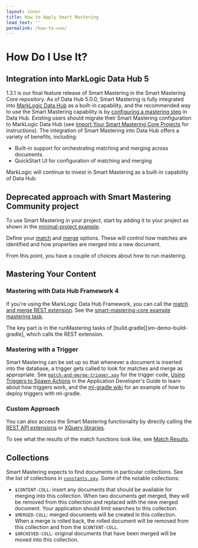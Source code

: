 ```yaml
---
layout: inner
title: How to Apply Smart Mastering
lead_text: ''
permalink: /how-to-use/
---
```


# How Do I Use It?

## Integration into MarkLogic Data Hub 5

1.3.1 is our final feature release of Smart Mastering in the Smart Mastering Core repository. As of Data Hub 5.0.0, Smart Mastering is fully integrated into [MarkLogic Data Hub](https://github.com/marklogic/marklogic-data-hub) as a built-in capability, and the recommended way to use the Smart Mastering capability is by [configuring a mastering step](https://docs.marklogic.com/datahub/flows/configure-mastering-step-using-quickstart.html) in Data Hub. Existing users should migrate their Smart Mastering configuration to MarkLogic Data Hub (see [Import Your Smart Mastering Core Projects](https://docs.marklogic.com/datahub/misc/import-smart-mastering-core-projects.html) for instructions). The integration of Smart Mastering into Data Hub offers a variety of benefits, including:

 - Built-in support for orchestrating matching and merging across documents.
 - QuickStart UI for configuration of matching and merging

MarkLogic will continue to invest in Smart Mastering as a built-in capability of Data Hub.

## Deprecated approach with Smart Mastering Community project

To use Smart Mastering in your project, start by adding it to your project as
shown in the [minimal-project example][minproject].

Define your [match](../docs/matching-options) and [merge](../docs/merging-options)
options. These will control how matches are identified and how properties are
merged into a new document.

From this point, you have a couple of choices about how to run mastering.

## Mastering Your Content

### Mastering with Data Hub Framework 4

If you're using the MarkLogic Data Hub Framework, you can call the [match and merge REST extension][match-and-merge-rest]. See the [smart-mastering-core example mastering task][sm-demo-flow]. 

The key part is in the runMastering tasks of [build.gradle][sm-demo-build-gradle], which calls the REST extension.

### Mastering with a Trigger

Smart Mastering can be set up so that whenever a document is inserted into the
database, a trigger gets called to look for matches and merge as appropriate.
See [`match-and-merge-trigger.xqy`][trigger] for the trigger code, [Using
Triggers to Spawn Actions][trigger-doc] in the Application Developer's Guide to
learn about how triggers work, and the [ml-gradle wiki][ml-gradle-trigger] for
an example of how to deploy triggers with ml-gradle.

### Custom Approach

You can also access the Smart Mastering functionality by directly calling the
[REST API extensions](../docs/rest) or [XQuery libraries](../docs/libraries).

To see what the results of the match functions look like, see 
[Match Results](../docs/match-results). 

## Collections

Smart Mastering expects to find documents in particular collections. See the
list of collections in [`constants.xqy`][constants]. Some of the notable
collections:
- `$CONTENT-COLL`: insert any documents that should be available for merging
into this collection. When two documents get merged, they will be removed from
this collection and replaced with the new merged document. Your application
should limit searches to this collection.
- `$MERGED-COLL`: merged documents will be created in this collection. When a
merge is rolled back, the rolled document will be removed from this collection
and from the `$CONTENT-COLL`.
- `$ARCHIVED-COLL`: original documents that have been merged will be moved into
this collection.



[minproject]: https://github.com/marklogic-community/smart-mastering-core/tree/master/examples/minimal-project
[sm-demo-flow]: https://github.com/marklogic-community/smart-mastering-core/blob/master/examples/dhf-flow/build.gradle#L255
[sm-demo-flow-writer]: https://github.com/marklogic-community/smart-mastering-core/blob/master/examples/dhf-flow/build.gradle#L256
[match-and-merge]: https://github.com/marklogic-community/smart-mastering-core/blob/master/src/main/ml-modules/root/com.marklogic.smart-mastering/process-records.xqy
[trigger]: https://github.com/marklogic-community/smart-mastering-core/blob/master/src/main/ml-modules/root/com.marklogic.smart-mastering/match-and-merge-trigger.xqy
[trigger-doc]: http://docs.marklogic.com/guide/app-dev/triggers#chapter
[ml-gradle-trigger]: https://github.com/marklogic-community/ml-gradle/tree/master/examples/triggers-project
[constants]: https://github.com/marklogic-community/smart-mastering-core/blob/master/src/main/ml-modules/root/com.marklogic.smart-mastering/constants.xqy
[match-and-merge-rest]: ../docs/rest/#sm-match-and-merge
